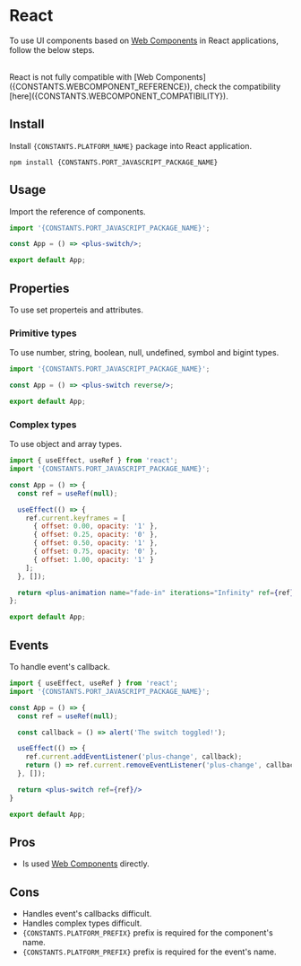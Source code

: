 # React

To use UI components based on [Web Components]({CONSTANTS.WEBCOMPONENT_REFERENCE}) in React applications, follow the below steps.

<br/>

<Alert type="warning">
  React is not fully compatible with [Web Components]({CONSTANTS.WEBCOMPONENT_REFERENCE}), check the compatibility [here]({CONSTANTS.WEBCOMPONENT_COMPATIBILITY}).
</Alert>

## Install

Install `{CONSTANTS.PLATFORM_NAME}` package into React application.

```shell
npm install {CONSTANTS.PORT_JAVASCRIPT_PACKAGE_NAME}
```

## Usage

Import the reference of components.

```jsx
import '{CONSTANTS.PORT_JAVASCRIPT_PACKAGE_NAME}';

const App = () => <plus-switch/>;

export default App;
```

## Properties

To use set properteis and attributes.

### Primitive types

To use number, string, boolean, null, undefined, symbol and bigint types.

```jsx
import '{CONSTANTS.PORT_JAVASCRIPT_PACKAGE_NAME}';

const App = () => <plus-switch reverse/>;

export default App;
```

### Complex types

To use object and array types.

```jsx
import { useEffect, useRef } from 'react';
import '{CONSTANTS.PORT_JAVASCRIPT_PACKAGE_NAME}';

const App = () => {
  const ref = useRef(null);

  useEffect(() => {
    ref.current.keyframes = [
      { offset: 0.00, opacity: '1' },
      { offset: 0.25, opacity: '0' },
      { offset: 0.50, opacity: '1' },
      { offset: 0.75, opacity: '0' },
      { offset: 1.00, opacity: '1' }
    ];
  }, []);

  return <plus-animation name="fade-in" iterations="Infinity" ref={ref} play></plus-animation>
};

export default App;
```

## Events

To handle event's callback.

```jsx
import { useEffect, useRef } from 'react';
import '{CONSTANTS.PORT_JAVASCRIPT_PACKAGE_NAME}';

const App = () => {
  const ref = useRef(null);

  const callback = () => alert('The switch toggled!');

  useEffect(() => {
    ref.current.addEventListener('plus-change', callback);
    return () => ref.current.removeEventListener('plus-change', callback);
  }, []);

  return <plus-switch ref={ref}/>
}

export default App;
```

## Pros

- Is used [Web Components]({CONSTANTS.WEBCOMPONENT_REFERENCE}) directly.

## Cons

- Handles event's callbacks difficult.
- Handles complex types difficult.
- `{CONSTANTS.PLATFORM_PREFIX}` prefix is required for the component's name.
- `{CONSTANTS.PLATFORM_PREFIX}` prefix is required for the event's name.
